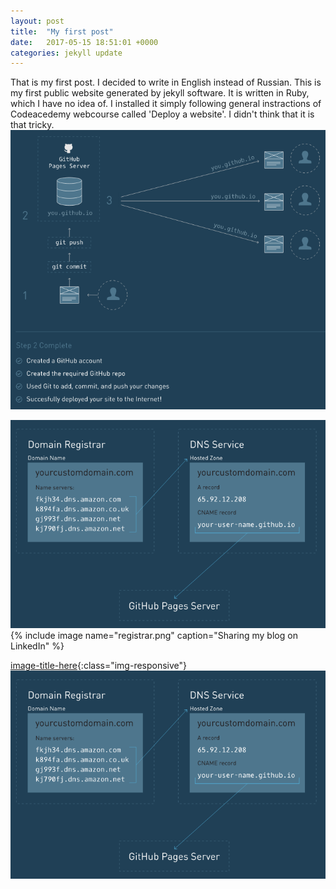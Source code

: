 ```yaml
---
layout: post
title:  "My first post"
date:   2017-05-15 18:51:01 +0000
categories: jekyll update
---
```

That is my first post. I decided to write in English instead of Russian. This is my first public website generated by jekyll software. It is written in Ruby, which I have no idea of. I installed it simply following general instractions of Codeacedemy webcourse called 'Deploy a website'. I didn't think that it is that tricky.
<img src="https://github.com/Valentinator/valentinator.github.io/blob/master/downloads/Gihub_website.PNG">

<img src="https://raw.githubusercontent.com/Valentinator/valentinator.github.io/master/downloads/registrar.PNG">
{% include image name="registrar.png" caption="Sharing my blog on LinkedIn" %}

[image-title-here](https://github.com/Valentinator/valentinator.github.io/blob/master/downloads/registrar.PNG){:class="img-responsive"}
![Bilby Stampede](https://raw.githubusercontent.com/Valentinator/valentinator.github.io/master/downloads/registrar.PNG)

